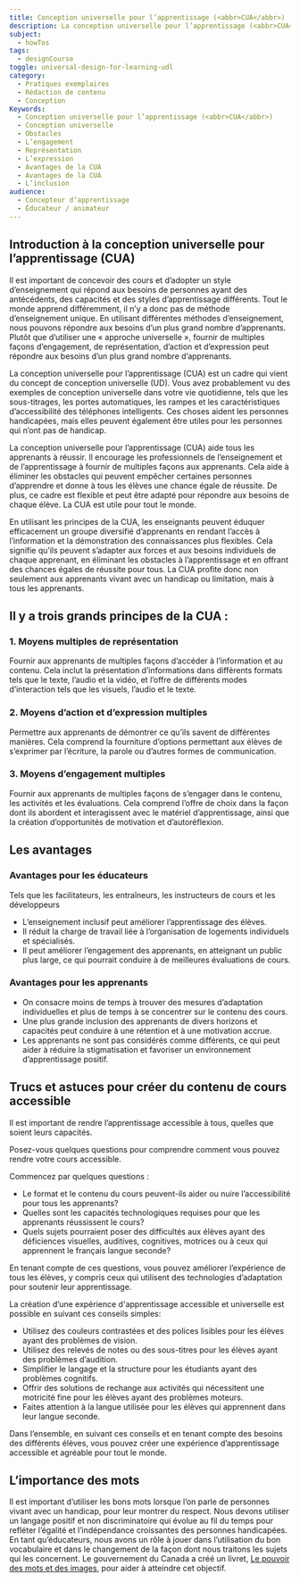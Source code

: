 ```yaml
---
title: Conception universelle pour l’apprentissage (<abbr>CUA</abbr>)
description: La conception universelle pour l’apprentissage (<abbr>CUA</abbr>) est un cadre qui évite une « approche unique » du matériel d’apprentissage. Il encourage l’utilisation de multiples façons d’engagement, de représentation, d’action et d’expression peut répondre aux besoins d’un plus grand nombre d’apprenants. Renseignez-vous sur les trois principaux principes, avantages, avantages et conseils de la CUA.
subject:
  - howTos
tags:
  - designCourse
toggle: universal-design-for-learning-udl
category:
  - Pratiques exemplaires
  - Rédaction de contenu
  - Conception
Keywords:
  - Conception universelle pour l’apprentissage (<abbr>CUA</abbr>)
  - Conception universelle
  - Obstacles
  - L’engagement
  - Représentation
  - L’expression
  - Avantages de la CUA
  - Avantages de la CUA
  - L’inclusion
audience:
  - Concepteur d’apprentissage
  - Éducateur / animateur
---
```


## Introduction à la conception universelle pour l’apprentissage (<abbr>CUA</abbr>)

Il est important de concevoir des cours et d’adopter un style d’enseignement qui répond aux besoins de personnes ayant des antécédents, des capacités et des styles d’apprentissage différents. Tout le monde apprend différemment, il n’y a donc pas de méthode d’enseignement unique. En utilisant différentes méthodes d’enseignement, nous pouvons répondre aux besoins d’un plus grand nombre d’apprenants. Plutôt que d’utiliser une « approche universelle », fournir de multiples façons d’engagement, de représentation, d’action et d’expression peut répondre aux besoins d’un plus grand nombre d’apprenants.

La conception universelle pour l’apprentissage (<abbr>CUA</abbr>) est un cadre qui vient du concept de conception universelle (<abbr>UD</abbr>). Vous avez probablement vu des exemples de conception universelle dans votre vie quotidienne, tels que les sous-titrages, les portes automatiques, les rampes et les caractéristiques d’accessibilité des téléphones intelligents. Ces choses aident les personnes handicapées, mais elles peuvent également être utiles pour les personnes qui n’ont pas de handicap.

La conception universelle pour l’apprentissage (<abbr>CUA</abbr>) aide tous les apprenants à réussir. Il encourage les professionnels de l’enseignement et de l’apprentissage à fournir de multiples façons aux apprenants. Cela aide à éliminer les obstacles qui peuvent empêcher certaines personnes d’apprendre et donne à tous les élèves une chance égale de réussite. De plus, ce cadre est flexible et peut être adapté pour répondre aux besoins de chaque élève. La CUA est utile pour tout le monde.

En utilisant les principes de la CUA, les enseignants peuvent éduquer efficacement un groupe diversifié d’apprenants en rendant l’accès à l’information et la démonstration des connaissances plus flexibles. Cela signifie qu’ils peuvent s’adapter aux forces et aux besoins individuels de chaque apprenant, en éliminant les obstacles à l’apprentissage et en offrant des chances égales de réussite pour tous. La CUA profite donc non seulement aux apprenants vivant avec un handicap ou limitation, mais à tous les apprenants.

## Il y a trois grands principes de la CUA :

### 1. Moyens multiples de représentation

Fournir aux apprenants de multiples façons d’accéder à l’information et au contenu. Cela inclut la présentation d’informations dans différents formats tels que le texte, l’audio et la vidéo, et l’offre de différents modes d’interaction tels que les visuels, l’audio et le texte.

### 2. Moyens d’action et d’expression multiples

Permettre aux apprenants de démontrer ce qu’ils savent de différentes manières. Cela comprend la fourniture d’options permettant aux élèves de s’exprimer par l’écriture, la parole ou d’autres formes de communication.

### 3. Moyens d’engagement multiples

Fournir aux apprenants de multiples façons de s’engager dans le contenu, les activités et les évaluations. Cela comprend l’offre de choix dans la façon dont ils abordent et interagissent avec le matériel d’apprentissage, ainsi que la création d’opportunités de motivation et d’autoréflexion.

## Les avantages

### Avantages pour les éducateurs

Tels que les facilitateurs, les entraîneurs, les instructeurs de cours et les développeurs

- L’enseignement inclusif peut améliorer l’apprentissage des élèves.
- Il réduit la charge de travail liée à l’organisation de logements individuels et spécialisés.
- Il peut améliorer l’engagement des apprenants, en atteignant un public plus large, ce qui pourrait conduire à de meilleures évaluations de cours.

### Avantages pour les apprenants

- On consacre moins de temps à trouver des mesures d’adaptation individuelles et plus de temps à se concentrer sur le contenu des cours.
- Une plus grande inclusion des apprenants de divers horizons et capacités peut conduire à une rétention et à une motivation accrue.
- Les apprenants ne sont pas considérés comme différents, ce qui peut aider à réduire la stigmatisation et favoriser un environnement d’apprentissage positif.

## Trucs et astuces pour créer du contenu de cours accessible

Il est important de rendre l’apprentissage accessible à tous, quelles que soient leurs capacités.

Posez-vous quelques questions pour comprendre comment vous pouvez rendre votre cours accessible.

Commencez par quelques questions :

- Le format et le contenu du cours peuvent-ils aider ou nuire l’accessibilité pour tous les apprenants?
- Quelles sont les capacités technologiques requises pour que les apprenants réussissent le cours?
- Quels sujets pourraient poser des difficultés aux élèves ayant des déficiences visuelles, auditives, cognitives, motrices ou à ceux qui apprennent le français langue seconde?

En tenant compte de ces questions, vous pouvez améliorer l’expérience de tous les élèves, y compris ceux qui utilisent des technologies d’adaptation pour soutenir leur apprentissage.

La création d’une expérience d'apprentissage accessible et universelle est possible en suivant ces conseils simples:

- Utilisez des couleurs contrastées et des polices lisibles pour les élèves ayant des problèmes de vision.
- Utilisez des relevés de notes ou des sous-titres pour les élèves ayant des problèmes d’audition.
- Simplifier le langage et la structure pour les étudiants ayant des problèmes cognitifs.
- Offrir des solutions de rechange aux activités qui nécessitent une motricité fine pour les élèves ayant des problèmes moteurs.
- Faites attention à la langue utilisée pour les élèves qui apprennent dans leur langue seconde.

Dans l’ensemble, en suivant ces conseils et en tenant compte des besoins des différents élèves, vous pouvez créer une expérience d’apprentissage accessible et agréable pour tout le monde.

## L’importance des mots

Il est important d’utiliser les bons mots lorsque l’on parle de personnes vivant avec un handicap, pour leur montrer du respect. Nous devons utiliser un langage positif et non discriminatoire qui évolue au fil du temps pour refléter l’égalité et l’indépendance croissantes des personnes handicapées. En tant qu’éducateurs, nous avons un rôle à jouer dans l’utilisation du bon vocabulaire et dans le changement de la façon dont nous traitons les sujets qui les concernent. Le gouvernement du Canada a créé un livret, [Le pouvoir des mots et des images](https://www.canada.ca/fr/emploi-developpement-social/programmes/invalidite/cra/mots-images.html), pour aider à atteindre cet objectif.
